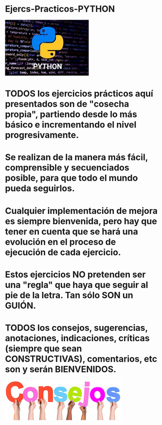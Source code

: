 # Ejercs-Practicos-PYTHON
![](python2.jfif)
# TODOS los ejercicios prácticos aquí presentados son de "cosecha propia", partiendo desde lo más básico e incrementando el nivel progresivamente.
# Se realizan de la manera más fácil, comprensible y secuenciados posible, para que todo el mundo pueda seguirlos. 
# Cualquier implementación de mejora es siempre bienvenida, pero hay que tener en cuenta que se hará una evolución en el proceso de ejecución de cada ejercicio.
# Estos ejercicios NO pretenden ser una "regla" que haya que seguir al pie de la letra. Tan sólo SON un GUIÓN.
# TODOS los consejos, sugerencias, anotaciones, indicaciones, críticas (siempre que sean CONSTRUCTIVAS), comentarios, etc son y serán BIENVENIDOS.
![](consejos3.jfif)
